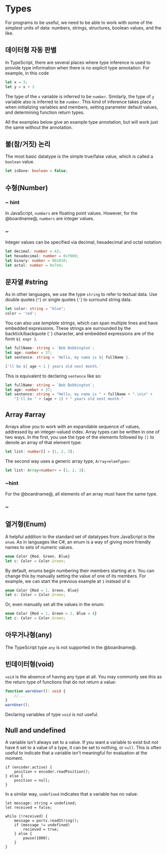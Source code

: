 # Types

For programs to be useful, we need to be able to work with some of the simplest units of data: numbers, strings, structures, boolean values, and the like.

## 데이터형 자동 판별

In TypeScript, there are several places where type inference is used to provide type information when there is no explicit type annotation. For example, in this code

```typescript
let x = 3;
let y = x + 3
```

The type of the `x` variable is inferred to be `number`. Similarly, the type of `y` variable also is inferred to be `number`. This kind of inference takes place when initializing variables and members, setting parameter default values, and determining function return types.

All the examples below give an example type annotation, but will work just the same without the annotation.

## 불(참/거짓) 논리

The most basic datatype is the simple true/false value, which is called a `boolean` value.

```typescript
let isDone: boolean = false;
```

## 수형(Number)

### ~ hint

In JavaScript, `numbers` are floating point values. However, for the @boardname@, `numbers` are integer values.

### ~

Integer values can be specified via decimal, hexadecimal and octal notation:

```typescript
let decimal: number = 42;
let hexadecimal: number = 0xf00d;
let binary: number = 0b1010;
let octal: number = 0o744;
```

## 문자열 #string

As in other languages, we use the type `string` to refer to textual data. Use double quotes (`"`) or single quotes (`'`) to surround string data.

```typescript
let color: string = "blue";
color = 'red';
```

You can also use *template strings*, which can span multiple lines and have embedded expressions. These strings are surrounded by the backtick/backquote (`` ` ``) character, and embedded expressions are of the form `${ expr }`.

```typescript
let fullName: string = `Bob Bobbington`;
let age: number = 37;
let sentence: string = `Hello, my name is ${ fullName }.

I'll be ${ age + 1 } years old next month.`
```

This is equivalent to declaring `sentence` like so:

```typescript
let fullName: string = `Bob Bobbington`;
let age: number = 37;
let sentence: string = "Hello, my name is " + fullName + ".\n\n" +
    "I'll be " + (age + 1) + " years old next month."
```

## Array #array

Arrays allow you to work with an expandable sequence of values, addressed by an integer-valued index. Array types can be written in one of two ways. In the first, you use the type of the elements followed by `[]` to denote an array of that element type:

```typescript
let list: number[] = [1, 2, 3];
```

The second way uses a generic array type, `Array<elemType>`:

```typescript
let list: Array<number> = [1, 2, 3];
```

### ~hint

For the @boardname@, all elements of an array must have the same type.

### ~

## 열거형(Enum)

A helpful addition to the standard set of datatypes from JavaScript is the `enum`. As in languages like C#, an enum is a way of giving more friendly names to sets of numeric values.

```typescript
enum Color {Red, Green, Blue}
let c: Color = Color.Green;
```

By default, enums begin numbering their members starting at `0`. You can change this by manually setting the value of one of its members. For example, we can start the previous example at `1` instead of `0`:

```typescript
enum Color {Red = 1, Green, Blue}
let c: Color = Color.Green;
```

Or, even manually set all the values in the enum:

```typescript
enum Color {Red = 1, Green = 2, Blue = 4}
let c: Color = Color.Green;
```

## 아무거나형(any)

The TypeScript type `any` is not supported in the @boardname@.

## 빈데이터형(void)

`void` is the absence of having any type at all. You may commonly see this as the return type of functions that do not return a value:

```typescript
function warnUser(): void {
    //...
}
warnUser();
```

Declaring variables of type `void` is not useful.

## Null and undefined

A variable isn't always set to a value. If you want a variable to exist but not have it set to a value of a type, it can be set to nothing, or `null`. This is often useful to indicate that a variable isn't meaningful for evaluation at the moment.

```typescript-ignore
if (encoder.active) {
    position = encoder.readPosition();
} else {
    position = null;
}
```

In a similar way, `undefined` indicates that a variable has no value:

```typescript-ignore
let message: string = undefined;
let received = false;

while (!received) {
    message = ports.readString();
    if (message != undefined)
        recieved = true;
    } else {
        pause(1000);
    }
}
```